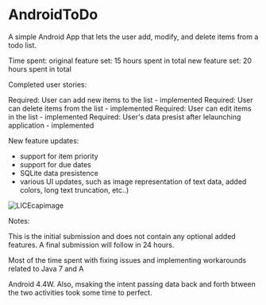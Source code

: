AndroidToDo
===========

A simple Android App that lets the user add, modify, and delete items from a todo list.

Time spent: 
original feature set: 15 hours spent in total
new feature set: 20 hours spent in total

Completed user stories:

Required: User can add new items to the list - implemented
Required: User can delete items from the list - implemented
Required: User can edit items in the list - implemented
Required: User's data presist after lelaunching application - implemented

New feature updates:
- support for item priority
- support for due dates
- SQLite data presistence
- various UI updates, such as image representation of text data, added colors, long text truncation, etc..)


![LICEcapimage](https://github.com/martasmith/AndroidToDo/blob/master/todo_new_submission.gif)

Notes:

This is the initial submission and does not contain any optional added features. A final submission will follow in 24 hours.

Most of the time spent with fixing issues and implementing workarounds related to Java 7 and A

Android 4.4W. Also, msaking the intent passing data back and forth btween the two activities took some time to perfect.
